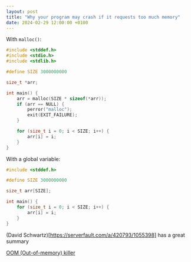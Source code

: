 ```yaml
---
layout: post
title: "Why your program may crash if it requests too much memory"
date: 2024-02-29 12:00:00 +0100
---
```


With `malloc()`:

```c
#include <stddef.h>
#include <stdio.h>
#include <stdlib.h>

#define SIZE 3000000000

size_t *arr;

int main() {
	arr = malloc(SIZE * sizeof(*arr));
	if (arr == NULL) {
		perror("malloc");
		exit(EXIT_FAILURE);
	}

	for (size_t i = 0; i < SIZE; i++) {
		arr[i] = i;
	}
}
```

With a global variable:

```c
#include <stddef.h>

#define SIZE 3000000000

size_t arr[SIZE];

int main() {
	for (size_t i = 0; i < SIZE; i++) {
		arr[i] = i;
	}
}
```

(David Schwartz)[https://serverfault.com/a/420793/1055398] has a great summary 

[OOM (Out-of-memory) killer](https://linux-mm.org/OOM_Killer)
